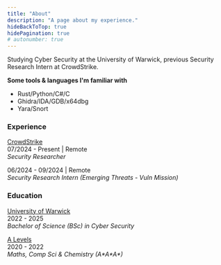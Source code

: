 ```yaml
---
title: "About"
description: "A page about my experience."
hideBackToTop: true
hidePagination: true
# autonumber: true
---
```


Studying Cyber Security at the University of Warwick, 
previous Security Research Intern at CrowdStrike.

**Some tools \& languages I'm familiar with**
- Rust/Python/C#/C
- Ghidra/IDA/GDB/x64dbg
- Yara/Snort


### Experience

[CrowdStrike](https://www.crowdstrike.com/) \
07/2024 - Present | Remote \
*Security Researcher*

06/2024 - 09/2024 | Remote \
*Security Research Intern (Emerging Threats - Vuln Mission)*

### Education

[University of Warwick](https://www.warwick.ac.uk/) \
2022 - 2025 \
*Bachelor of Science (BSc) in Cyber Security*

[A Levels]() \
2020 - 2022 \
*Maths, Comp Sci & Chemistry (A\*A\*A\*)*
